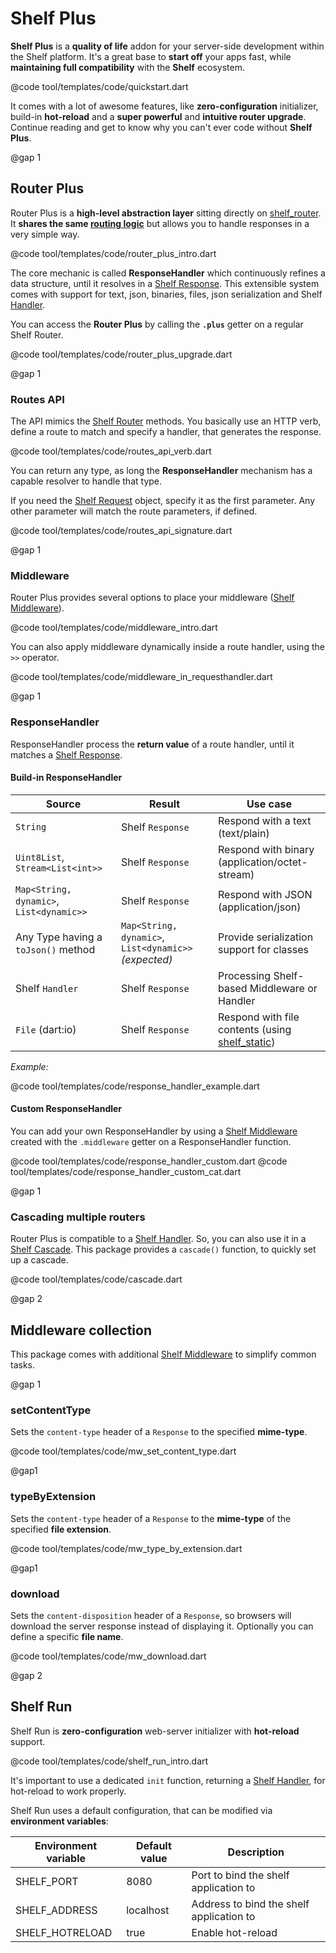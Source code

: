 # Shelf Plus

**Shelf Plus** is a **quality of life** addon for your server-side development within
the Shelf platform. It's a great base to **start off** your apps fast, while
**maintaining full compatibility** with the **Shelf** ecosystem.

@code tool/templates/code/quickstart.dart

It comes with a lot of awesome features, like **zero-configuration** initializer, build-in **hot-reload**
and a **super powerful** and **intuitive router upgrade**. Continue reading and get to know why
you can't ever code without **Shelf Plus**.


@gap 1
## Router Plus

Router Plus is a **high-level abstraction layer** sitting directly on [shelf_router](https://pub.dev/packages/shelf_router). 
It **shares the same [routing logic](https://pub.dev/documentation/shelf_router/latest/shelf_router/Router-class.html)**
but allows you to handle responses in a very simple way.

@code tool/templates/code/router_plus_intro.dart

The core mechanic is called **ResponseHandler** which continuously refines a data structure,
until it resolves in a [Shelf Response](https://pub.dev/documentation/shelf/latest/shelf/Response-class.html).
This extensible system comes with support for text, json, binaries, files, json serialization and Shelf [Handler](https://pub.dev/documentation/shelf/latest/shelf/Handler.html). 

You can access the **Router Plus** by calling the **`.plus`** getter on a regular Shelf Router.

@code tool/templates/code/router_plus_upgrade.dart

@gap 1
### Routes API

The API mimics the [Shelf Router](https://pub.dev/documentation/shelf_router/latest/shelf_router/Router-class.html)
methods. You basically use an HTTP verb, define a route to match and specify a handler,
that generates the response.

@code tool/templates/code/routes_api_verb.dart

You can return any type, as long the **ResponseHandler** mechanism has a capable
resolver to handle that type.

If you need the [Shelf Request](https://pub.dev/documentation/shelf/latest/shelf/Request-class.html)
object, specify it as the first parameter. Any other parameter will match the
route parameters, if defined.

@code tool/templates/code/routes_api_signature.dart

@gap 1
### Middleware

Router Plus provides several options to place your middleware ([Shelf Middleware](https://pub.dev/documentation/shelf/latest/shelf/Middleware.html)).

@code tool/templates/code/middleware_intro.dart

You can also apply middleware dynamically inside a route handler, using the `>>` operator.

@code tool/templates/code/middleware_in_requesthandler.dart

@gap 1
### ResponseHandler

ResponseHandler process the **return value** of a route handler, until it matches a
[Shelf Response](https://pub.dev/documentation/shelf/latest/shelf/Response-class.html).

#### Build-in ResponseHandler

| Source                                   | Result                                                | Use case                                                                                 |
| ---------------------------------------- | ----------------------------------------------------- | ---------------------------------------------------------------------------------------- |
| `String`                                 | Shelf `Response`                                      | Respond with a text (text/plain)                                                         |
| `Uint8List`, `Stream<List<int>>`         | Shelf `Response`                                      | Respond with binary (application/octet-stream)                                           |
| `Map<String, dynamic>`, `List<dynamic>>` | Shelf `Response`                                      | Respond with JSON (application/json)                                                     |
| Any Type having a `toJson()` method      | `Map<String, dynamic>`, `List<dynamic>>` *(expected)* | Provide serialization support for classes                                                |
| Shelf `Handler`                          | Shelf `Response`                                      | Processing Shelf-based Middleware or Handler                                             |
| `File` (dart:io)                         | Shelf `Response`                                      | Respond with file contents (using [shelf_static](https://pub.dev/packages/shelf_static)) |

*Example:*

@code tool/templates/code/response_handler_example.dart

#### Custom ResponseHandler

You can add your own ResponseHandler by using a [Shelf Middleware](https://pub.dev/documentation/shelf/latest/shelf/Middleware.html)
created with the `.middleware` getter on a ResponseHandler function. 

@code tool/templates/code/response_handler_custom.dart
@code tool/templates/code/response_handler_custom_cat.dart

@gap 1
### Cascading multiple routers

Router Plus is compatible to a [Shelf Handler](https://pub.dev/documentation/shelf/latest/shelf/Handler.html).
So, you can also use it in a [Shelf Cascade](https://pub.dev/documentation/shelf/latest/shelf/Pipeline-class.html).
This package provides a `cascade()` function, to quickly set up a cascade.

@code tool/templates/code/cascade.dart



@gap 2
## Middleware collection

This package comes with additional [Shelf Middleware](https://pub.dev/documentation/shelf/latest/shelf/Middleware.html)
to simplify common tasks.

@gap 1
### setContentType

Sets the `content-type` header of a `Response` to the specified **mime-type**.

@code tool/templates/code/mw_set_content_type.dart

@gap1
### typeByExtension

Sets the `content-type` header of a `Response` to the **mime-type** of the
specified **file extension**.

@code tool/templates/code/mw_type_by_extension.dart

@gap1
### download

Sets the `content-disposition` header of a `Response`, so browsers will download the
server response instead of displaying it. Optionally you can define a specific **file name**.

@code tool/templates/code/mw_download.dart


@gap 2
## Shelf Run

Shelf Run is **zero-configuration** web-server initializer with **hot-reload** support.

@code tool/templates/code/shelf_run_intro.dart

It's important to use a dedicated `init` function, returning a [Shelf Handler](https://pub.dev/documentation/shelf/latest/shelf/Handler.html),
for hot-reload to work properly.

Shelf Run uses a default configuration, that can be modified via **environment variables**:

| Environment variable | Default value | Description                              |
| -------------------- | ------------- | ---------------------------------------- |
| SHELF_PORT           | 8080          | Port to bind the shelf application to    |
| SHELF_ADDRESS        | localhost     | Address to bind the shelf application to |
| SHELF_HOTRELOAD      | true          | Enable hot-reload                        |

